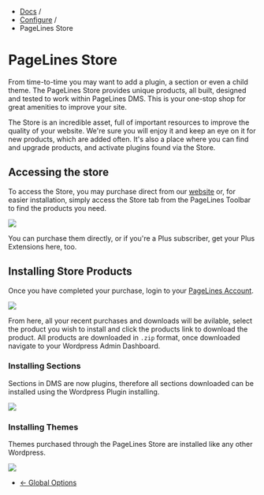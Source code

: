<div class="row-fluid">
	<div class="span12">
		<ul class="breadcrumb">
  			<li><a href="http://docs.pagelines.com/">Docs</a> <span class="divider">/</span></li>
  			<li><a href="http://docs.pagelines.com/configure">Configure</a> <span class="divider">/</span></li>
  			<li class="active">PageLines Store</li>
		</ul>
	</div>
</div>

# PageLines Store #

From time-to-time you may want to add a plugin, a section or even a child theme. The PageLines Store provides unique products, all built, designed and tested to work within PageLines DMS. This is your one-stop shop for great amenities to improve your site.

The Store is an incredible asset, full of important resources to improve the quality of your website. We're sure you will enjoy it and keep an eye on it for new products, which are added often.  It's also a place where you can find and upgrade products, and activate plugins found via the Store.

## Accessing the store ##

To access the Store, you may purchase direct from our [website](http://www.pagelines.com/store) or, for easier installation, simply access the Store tab from the PageLines Toolbar to find the products you need.

![](https://raw.github.com/pagelines/Docs/master/gh-pages-template/public/img/store.jpg)

You can purchase them directly, or if you're a Plus subscriber, get your Plus Extensions here, too.

## Installing Store Products ##

Once you have completed your purchase, login to your [PageLines Account](http://www.pagelines.com/my-account/).

![](https://raw.github.com/pagelines/Docs/master/gh-pages-template/public/img/account-page.jpg)

From here, all your recent purchases and downloads will be avilable, select the product you wish to install and click the products link to download the product. All products are downloaded in `.zip` format, once downloaded navigate to your Wordpress Admin Dashboard.

### Installing Sections ###

Sections in DMS are now plugins, therefore all sections downloaded can be installed using the Wordpress Plugin installing.

![](https://raw.github.com/pagelines/Docs/master/gh-pages-template/public/img/install-plugins-sections.jpg)

### Installing Themes ###

Themes purchased through the PageLines Store are installed like any other Wordpress.

![](https://raw.github.com/pagelines/Docs/master/gh-pages-template/public/img/install-themes.jpg)

<div class="row-fluid">
	<div class="span12">
		<ul class="pager">
			<li class="pull-left"><a href="http://docs.pagelines.com/configure/global-options">&larr; Global Options</a></li>
  		</ul>
	</div>
</div>